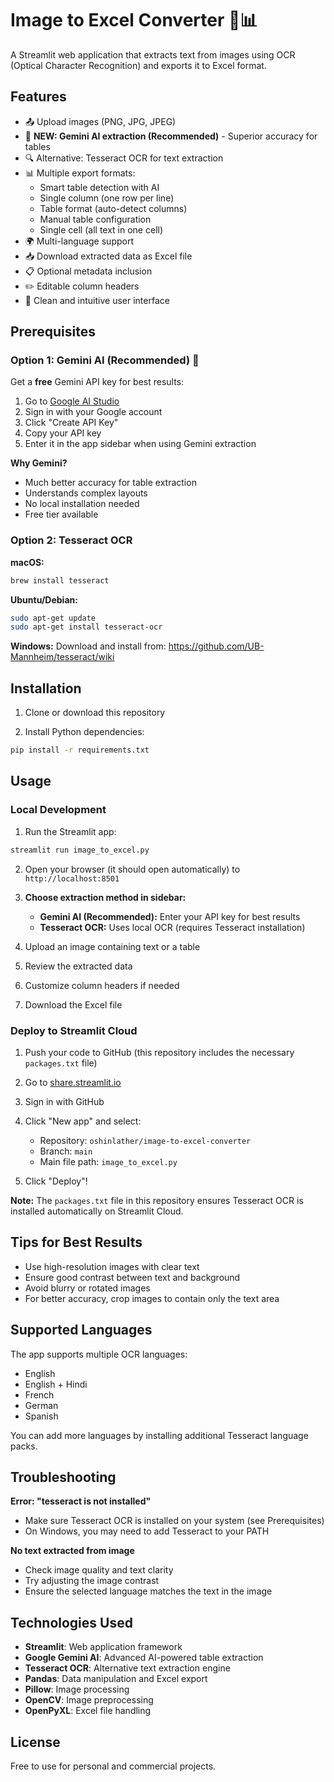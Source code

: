 # Image to Excel Converter 📸📊

A Streamlit web application that extracts text from images using OCR (Optical Character Recognition) and exports it to Excel format.

## Features

- 📤 Upload images (PNG, JPG, JPEG)
- 🤖 **NEW: Gemini AI extraction (Recommended)** - Superior accuracy for tables
- 🔍 Alternative: Tesseract OCR for text extraction
- 📊 Multiple export formats:
  - Smart table detection with AI
  - Single column (one row per line)
  - Table format (auto-detect columns)
  - Manual table configuration
  - Single cell (all text in one cell)
- 🌍 Multi-language support
- 📥 Download extracted data as Excel file
- 📋 Optional metadata inclusion
- ✏️ Editable column headers
- 🎨 Clean and intuitive user interface

## Prerequisites

### Option 1: Gemini AI (Recommended) 🤖

Get a **free** Gemini API key for best results:

1. Go to [Google AI Studio](https://makersuite.google.com/app/apikey)
2. Sign in with your Google account
3. Click "Create API Key"
4. Copy your API key
5. Enter it in the app sidebar when using Gemini extraction

**Why Gemini?**
- Much better accuracy for table extraction
- Understands complex layouts
- No local installation needed
- Free tier available

### Option 2: Tesseract OCR

**macOS:**
```bash
brew install tesseract
```

**Ubuntu/Debian:**
```bash
sudo apt-get update
sudo apt-get install tesseract-ocr
```

**Windows:**
Download and install from: https://github.com/UB-Mannheim/tesseract/wiki

## Installation

1. Clone or download this repository

2. Install Python dependencies:
```bash
pip install -r requirements.txt
```

## Usage

### Local Development

1. Run the Streamlit app:
```bash
streamlit run image_to_excel.py
```

2. Open your browser (it should open automatically) to `http://localhost:8501`

3. **Choose extraction method in sidebar:**
   - **Gemini AI (Recommended):** Enter your API key for best results
   - **Tesseract OCR:** Uses local OCR (requires Tesseract installation)

4. Upload an image containing text or a table

5. Review the extracted data

6. Customize column headers if needed

7. Download the Excel file

### Deploy to Streamlit Cloud

1. Push your code to GitHub (this repository includes the necessary `packages.txt` file)

2. Go to [share.streamlit.io](https://share.streamlit.io/)

3. Sign in with GitHub

4. Click "New app" and select:
   - Repository: `oshinlather/image-to-excel-converter`
   - Branch: `main`
   - Main file path: `image_to_excel.py`

5. Click "Deploy"!

**Note:** The `packages.txt` file in this repository ensures Tesseract OCR is installed automatically on Streamlit Cloud.

## Tips for Best Results

- Use high-resolution images with clear text
- Ensure good contrast between text and background
- Avoid blurry or rotated images
- For better accuracy, crop images to contain only the text area

## Supported Languages

The app supports multiple OCR languages:
- English
- English + Hindi
- French
- German
- Spanish

You can add more languages by installing additional Tesseract language packs.

## Troubleshooting

**Error: "tesseract is not installed"**
- Make sure Tesseract OCR is installed on your system (see Prerequisites)
- On Windows, you may need to add Tesseract to your PATH

**No text extracted from image**
- Check image quality and text clarity
- Try adjusting the image contrast
- Ensure the selected language matches the text in the image

## Technologies Used

- **Streamlit**: Web application framework
- **Google Gemini AI**: Advanced AI-powered table extraction
- **Tesseract OCR**: Alternative text extraction engine
- **Pandas**: Data manipulation and Excel export
- **Pillow**: Image processing
- **OpenCV**: Image preprocessing
- **OpenPyXL**: Excel file handling

## License

Free to use for personal and commercial projects.


